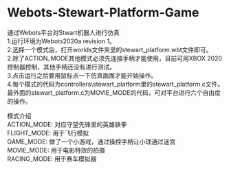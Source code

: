 # Webots-Stewart-Platform-Game  
通过Webots平台对Stwart机器人进行仿真  
1.运行环境为Webots2020a revision 1。  
2.选择一个模式后，打开worlds文件夹里的stewart_platform.wbt文件即可。  
2.除了ACTION_MODE其他模式必须先连接手柄才能使用，目前可用XBOX 2020控制器控制，其他手柄还没有进行测试。  
3.点击运行之后要用鼠标点一下仿真画面才能开始操作。  
4.每个模式的代码为controllers\stewart_platform里的stewart_platform.c文件。最外面的stewart_platform.c为MOVIE_MODE的代码，可对平台进行六个自由度的操作。   

模式介绍  
ACTION_MODE: 对应守望先锋里的英雄铁拳  
FLIGHT_MODE: 用于飞行模拟  
GAME_MODE: 做了一个小游戏，通过操控手柄让小球通过迷宫  
MOVIE_MODE: 用于电影特效的拍摄  
RACING_MODE: 用于赛车模拟器
